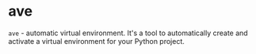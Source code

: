 ave
==============

`ave` - automatic virtual environment. It's a tool to automatically create and
activate a virtual environment for your Python project.
